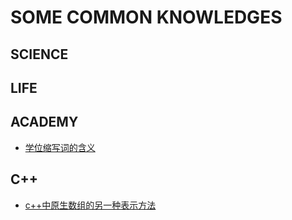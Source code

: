 
# SOME COMMON KNOWLEDGES

## SCIENCE

## LIFE

## ACADEMY
- [学位缩写词的含义](./materials/学位缩写词.md)

## C++
- [c++中原生数组的另一种表示方法](./materials/数组的另一种表示法.md)
